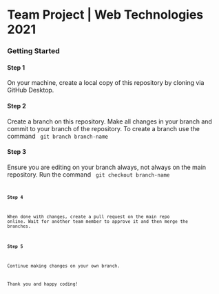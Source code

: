 # Team Project | Web Technologies 2021 

### Getting Started 

#### Step 1 
On your machine, create a local copy of this repository by cloning via GitHub Desktop. 

#### Step 2 
Create a branch on this repository. Make all changes in your branch and commit to your branch of the repository. 
To create a branch use the command <code> git branch branch-name </code>

#### Step 3 
Ensure you are editing on your branch always, not always on the main repository. 
Run the command <code> git checkout branch-name <code> 

#### Step 4 
When done with changes, create a pull request on the main repo online. 
Wait for another team member to approve it and then merge the branches. 

#### Step 5 
Continue making changes on your own branch. 

Thank you and happy coding!

